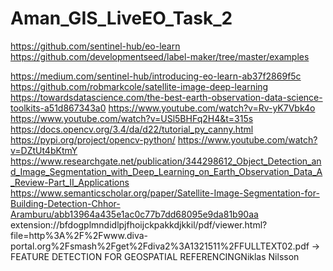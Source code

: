 # Aman_GIS_LiveEO_Task_2


https://github.com/sentinel-hub/eo-learn https://github.com/developmentseed/label-maker/tree/master/examples

https://medium.com/sentinel-hub/introducing-eo-learn-ab37f2869f5c https://github.com/robmarkcole/satellite-image-deep-learning https://towardsdatascience.com/the-best-earth-observation-data-science-toolkits-a51d867343a0 https://www.youtube.com/watch?v=Rv-yK7Vbk4o https://www.youtube.com/watch?v=USl5BHFq2H4&t=315s https://docs.opencv.org/3.4/da/d22/tutorial_py_canny.html https://pypi.org/project/opencv-python/ https://www.youtube.com/watch?v=DZtUt4bKtmY https://www.researchgate.net/publication/344298612_Object_Detection_and_Image_Segmentation_with_Deep_Learning_on_Earth_Observation_Data_A_Review-Part_II_Applications https://www.semanticscholar.org/paper/Satellite-Image-Segmentation-for-Building-Detection-Chhor-Aramburu/abb13964a435e1ac0c77b7dd68095e9da81b90aa extension://bfdogplmndidlpjfhoijckpakkdjkkil/pdf/viewer.html?file=http%3A%2F%2Fwww.diva-portal.org%2Fsmash%2Fget%2Fdiva2%3A1321511%2FFULLTEXT02.pdf -> FEATURE DETECTION FOR GEOSPATIAL REFERENCINGNiklas Nilsson

